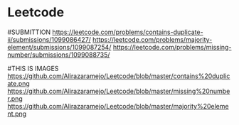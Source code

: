 # Leetcode
#SUBMITTION
https://leetcode.com/problems/contains-duplicate-ii/submissions/1099086427/
https://leetcode.com/problems/majority-element/submissions/1099087254/
https://leetcode.com/problems/missing-number/submissions/1099088735/



#THIS IS IMAGES
https://github.com/Alirazaramejo/Leetcode/blob/master/contains%20duplicate.png
https://github.com/Alirazaramejo/Leetcode/blob/master/missing%20number.png
https://github.com/Alirazaramejo/Leetcode/blob/master/majority%20element.png
